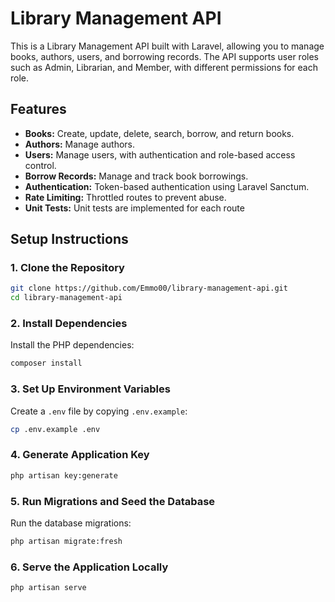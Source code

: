 # Library Management API

This is a Library Management API built with Laravel, allowing you to manage books, authors, users, and borrowing records. The API supports user roles such as Admin, Librarian, and Member, with different permissions for each role.

## Features

- **Books:** Create, update, delete, search, borrow, and return books.
- **Authors:** Manage authors.
- **Users:** Manage users, with authentication and role-based access control.
- **Borrow Records:** Manage and track book borrowings.
- **Authentication:** Token-based authentication using Laravel Sanctum.
- **Rate Limiting:** Throttled routes to prevent abuse.
- **Unit Tests:** Unit tests are implemented for each route

## Setup Instructions

### 1. Clone the Repository

```bash
git clone https://github.com/Emmo00/library-management-api.git
cd library-management-api
```

### 2. Install Dependencies

Install the PHP dependencies:

```bash
composer install
```

### 3. Set Up Environment Variables

Create a `.env` file by copying `.env.example`:

```bash
cp .env.example .env
```

### 4. Generate Application Key

```bash
php artisan key:generate
```

### 5. Run Migrations and Seed the Database

Run the database migrations:

```bash
php artisan migrate:fresh
```

### 6. Serve the Application Locally

```bash
php artisan serve
```

